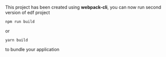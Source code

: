 This project has been created using **webpack-cli**, you can now run
second version of edf project

```
npm run build

```

or

```
yarn build
```

to bundle your application
